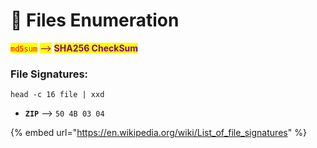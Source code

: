 # 🔬 Files Enumeration

<mark style="color:red;">`md5sum`</mark> <mark style="color:purple;">--></mark> <mark style="color:purple;"></mark><mark style="color:purple;">**SHA256 CheckSum**</mark>

### File Signatures:

```
head -c 16 file | xxd
```

* **`ZIP`** --> `50 4B 03 04`

{% embed url="https://en.wikipedia.org/wiki/List_of_file_signatures" %}
